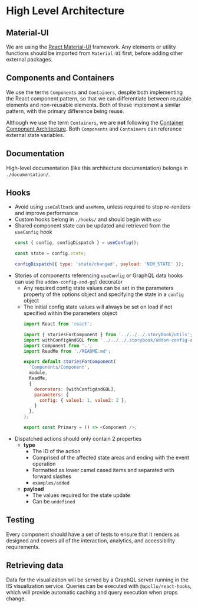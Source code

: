 # High Level Architecture

## Material-UI

We are using the [React Material-UI](https://material-ui.com/) framework.
Any elements or utility functions should be imported from `Material-UI` first,
before adding other external packages.

## Components and Containers

We use the terms `Components` and `Containers`, despite both implementing the
React component pattern, so that we can differentiate between reusable elements
and non-reusable elements. Both of these implement a similar pattern,
with the primary difference being reuse.

Although we use the term `Containers`, we are **not** following the [Container Component Architecture](https://medium.com/@dan_abramov/smart-and-dumb-components-7ca2f9a7c7d0#.4rmjqneiw).
Both `Components` and `Containers` can reference external state variables.

## Documentation

High-level documentation (like this architecture documentation) belongs in
`./documentation/`.

## Hooks

- Avoid using `useCallback` and `useMemo`, unless required to stop re-renders and improve performance
- Custom hooks belong in `./hooks/` and should begin with `use`
- Shared component state can be updated and retrieved from the `useConfig` hook
  ```js
  const { config, configDispatch } = useConfig();

  const state = config.state;

  configDispatch({ type: 'state/changed', payload: 'NEW_STATE' });
  ```
- Stories of components referencing `useConfig` or GraphQL data hooks can use the `addon-config-and-gql` decorator
  - Any required config state values can be set in the parameters property of the options object and specifying the state in a `config` object
  - The initial config state values will always be set on load if not specified within the parameters object
    ```js
    import React from 'react';

    import { storiesForComponent } from '../../../.storybook/utils';
    import withConfigAndGQL from '../../../.storybook/addon-config-and-gql';
    import Component from '.';
    import ReadMe from './README.md';

    export default storiesForComponent(
      'Components/Component', 
      module, 
      ReadMe, 
      {
        decorators: [withConfigAndGQL],
        parameters: {
          config: { value1: 1, value2: 2 },
        }
      },
    );

    export const Primary = () => <Component />;

    ```
- Dispatched actions should only contain 2 properties
  - **type**
    - The ID of the action
    - Comprised of the affected state areas and ending with the event operation
    - Formatted as lower camel cased items and separated with forward slashes
    - `examples/added`
  - **payload**
    - The values required for the state update
    - Can be `undefined`

## Testing

Every component should have a set of tests to ensure that it renders as designed
and covers all of the interaction, analytics, and accessibility requirements.

## Retrieving data

Data for the visualization will be served by a GraphQL server running in the IIS
visualization service. Queries can be executed with `@apollo/react-hooks`, which will
provide automatic caching and query execution when props change.
